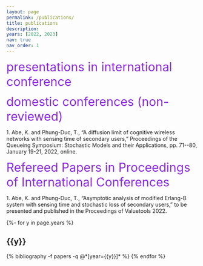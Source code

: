 ```yaml
---
layout: page
permalink: /publications/
title: publications
description: 
years: [2022, 2023]
nav: true
nav_order: 1
---
```


<p><font size="6" color="#8a2be2">presentations in international conference</font></p>

<p><font size="6" color="#8a2be2">domestic conferences (non-reviewed)</font></p>
1. Abe, K. and Phung-Duc, T., “A diffusion limit of cognitive wireless networks with sensing time of secondary users,” Proceedings of the Queueing Symposium: Stochastic Models and their Applications, pp. 71--80, January 19-21, 2022, online. 


<p><font size="6" color="#8a2be2">Refereed Papers in Proceedings of International Conferences</font></p>
1. Abe, K. and Phung-Duc, T., “Asymptotic analysis of modified Erlang-B system with sensing time and stochastic loss of secondary users,” to be presented and published in the Proceedings of Valuetools 2022.

<!-- _pages/publications.md -->
<div class="publications">

{%- for y in page.years %}
  <h2 class="year">{{y}}</h2>
  {% bibliography -f papers -q @*[year={{y}}]* %}
{% endfor %}

</div>
